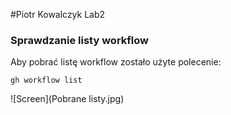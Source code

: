 #Piotr Kowalczyk Lab2
### Sprawdzanie listy workflow
Aby pobrać listę workflow zostało użyte polecenie: 

    gh workflow list
    
![Screen](Pobrane listy.jpg)  
